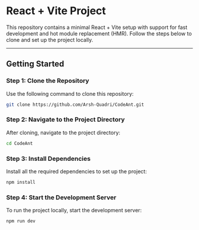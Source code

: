 # React + Vite Project

This repository contains a minimal React + Vite setup with support for fast development and hot module replacement (HMR). Follow the steps below to clone and set up the project locally.

---

## **Getting Started**

### **Step 1: Clone the Repository**

Use the following command to clone this repository:

```bash
git clone https://github.com/Arsh-Quadri/CodeAnt.git
```

### **Step 2: Navigate to the Project Directory**
After cloning, navigate to the project directory:
```bash
cd CodeAnt
```

### **Step 3: Install Dependencies**
Install all the required dependencies to set up the project:
```bash
npm install
```
### **Step 4: Start the Development Server**
To run the project locally, start the development server:
```bash
npm run dev
```
